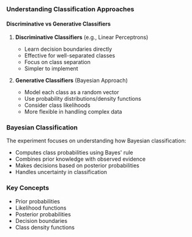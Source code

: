 ### Understanding Classification Approaches

#### Discriminative vs Generative Classifiers
1. **Discriminative Classifiers** (e.g., Linear Perceptrons)
   - Learn decision boundaries directly
   - Effective for well-separated classes
   - Focus on class separation
   - Simpler to implement

2. **Generative Classifiers** (Bayesian Approach)
   - Model each class as a random vector
   - Use probability distributions/density functions
   - Consider class likelihoods
   - More flexible in handling complex data

### Bayesian Classification
The experiment focuses on understanding how Bayesian classification:
- Computes class probabilities using Bayes' rule
- Combines prior knowledge with observed evidence
- Makes decisions based on posterior probabilities
- Handles uncertainty in classification

### Key Concepts
- Prior probabilities
- Likelihood functions
- Posterior probabilities
- Decision boundaries
- Class density functions
